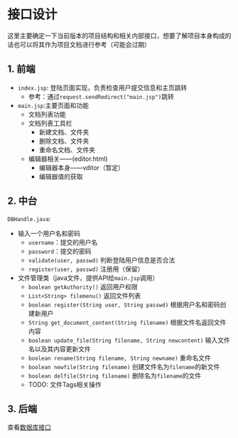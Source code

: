 # 接口设计

这里主要确定一下当前版本的项目结构和相关内部接口，想要了解项目本身构成的话也可以将其作为项目文档进行参考（可能会过期）

## 1. 前端

- `index.jsp`: 登陆页面实现，负责检查用户提交信息和主页跳转
  - 参考：通过`request.sendRedirect("main.jsp")`跳转
- `main.jsp`:主要页面和功能
  - 文档列表功能
  - 文档列表工具栏
    - 新建文档、文件夹
    - 删除文档、文件夹
    - 重命名文档、文件夹
  - 编辑器相关——(editor.html)
    - 编辑器本身——vditor（暂定）
    - 编辑器值的获取

## 2. 中台
`DBHandle.java`:
+ 输入一个用户名和密码
  - `username`：提交的用户名 
  - `password`：提交的密码
  - `validate(user, passwd)` 判断登陆用户信息是否合法
  - `register(user, passwd)` 注册用（保留）
+ 文件管理类（java文件，提供API给`main.jsp`调用）
  + `boolean getAuthority()` 返回用户权限
  + `List<String> filemenu()` 返回文件列表
  + `boolean register(String user, String passwd)` 根据用户名和密码创建新用户
  + `String get_document_content(String filename)` 根据文件名返回文件内容
  + `boolean update_file(String filename, String newcontent)` 输入文件名以及其内容更新文件
  + `boolean rename(String filename, String newname)` 重命名文件
  + `boolean newfile(String filename)` 创建文件名为`filename`的新文件
  + `boolean delfile(String filename)` 删除名为`filename`的文件
  + TODO: 文件Tags相关操作

## 3. 后端

查看[数据库接口](./数据库接口.md)
